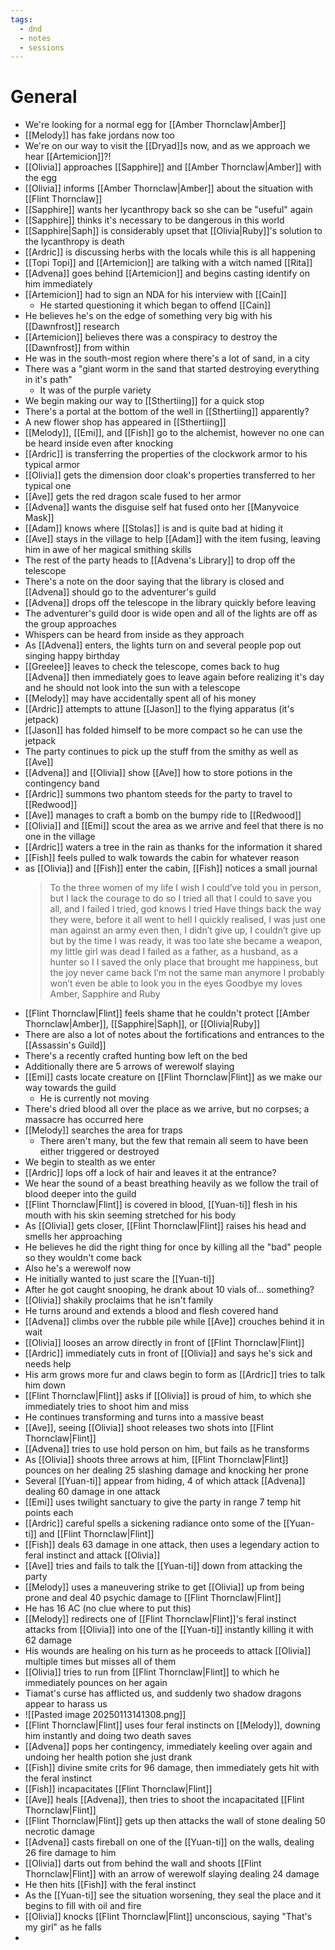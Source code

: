```yaml
---
tags:
  - dnd
  - notes
  - sessions
---
```

# General
- We're looking for a normal egg for [[Amber Thornclaw|Amber]]
- [[Melody]] has fake jordans now too
- We're on our way to visit the [[Dryad]]s now, and as we approach we hear [[Artemicion]]?!
- [[Olivia]] approaches [[Sapphire]] and [[Amber Thornclaw|Amber]] with the egg
- [[Olivia]] informs [[Amber Thornclaw|Amber]] about the situation with [[Flint Thornclaw]]
- [[Sapphire]] wants her lycanthropy back so she can be "useful" again
- [[Sapphire]] thinks it's necessary to be dangerous in this world
- [[Sapphire|Saph]] is considerably upset that [[Olivia|Ruby]]'s solution to the lycanthropy is death
- [[Ardric]] is discussing herbs with the locals while this is all happening
- [[Topi Topi]] and [[Artemicion]] are talking with a witch named [[Rita]]
- [[Advena]] goes behind [[Artemicion]] and begins casting identify on him immediately
- [[Artemicion]] had to sign an NDA for his interview with [[Cain]]
	- He started questioning it which began to offend [[Cain]]
- He believes he's on the edge of something very big with his [[Dawnfrost]] research
- [[Artemicion]] believes there was a conspiracy to destroy the [[Dawnfrost]] from within
- He was in the south-most region where there's a lot of sand, in a city
- There was a "giant worm in the sand that started destroying everything in it's path"
	- It was of the purple variety
- We begin making our way to [[Sthertiing]] for a quick stop
- There's a portal at the bottom of the well in [[Sthertiing]] apparently?
- A new flower shop has appeared in [[Sthertiing]]
- [[Melody]], [[Emi]], and [[Fish]] go to the alchemist, however no one can be heard inside even after knocking
- [[Ardric]] is transferring the properties of the clockwork armor to his typical armor
- [[Olivia]] gets the dimension door cloak's properties transferred to her typical one
- [[Ave]] gets the red dragon scale fused to her armor
- [[Advena]] wants the disguise self hat fused onto her [[Manyvoice Mask]]
- [[Adam]] knows where [[Stolas]] is and is quite bad at hiding it
- [[Ave]] stays in the village to help [[Adam]] with the item fusing, leaving him in awe of her magical smithing skills
- The rest of the party heads to [[Advena's Library]] to drop off the telescope
- There's a note on the door saying that the library is closed and [[Advena]] should go to the adventurer's guild
- [[Advena]] drops off the telescope in the library quickly before leaving
- The adventurer's guild door is wide open and all of the lights are off as the group approaches
- Whispers can be heard from inside as they approach
- As [[Advena]] enters, the lights turn on and several people pop out singing happy birthday
- [[Greelee]] leaves to check the telescope, comes back to hug [[Advena]] then immediately goes to leave again before realizing it's day and he should not look into the sun with a telescope
- [[Melody]] may have accidentally spent all of his money
- [[Ardric]] attempts to attune [[Jason]] to the flying apparatus (it's jetpack)
- [[Jason]] has folded himself to be more compact so he can use the jetpack
- The party continues to pick up the stuff from the smithy as well as [[Ave]]
- [[Advena]] and [[Olivia]] show [[Ave]] how to store potions in the contingency band
- [[Ardric]] summons two phantom steeds for the party to travel to [[Redwood]]
- [[Ave]] manages to craft a bomb on the bumpy ride to [[Redwood]]
- [[Olivia]] and [[Emi]] scout the area as we arrive and feel that there is no one in the village
- [[Ardric]] waters a tree in the rain as thanks for the information it shared
- [[Fish]] feels pulled to walk towards the cabin for whatever reason
- as [[Olivia]] and [[Fish]] enter the cabin, [[Fish]] notices a small journal
	> To the three women of my life I wish I could’ve told you in person, but I lack the courage to do so I tried all that I could to save you all, and I failed I tried, god knows I tried Have things back the way they were, before it all went to hell I quickly realised, I was just one man against an army even then, I didn’t give up, I couldn’t give up but by the time I was ready, it was too late she became a weapon, my little girl was dead I failed as a father, as a husband, as a hunter so I I saved the only place that brought me happiness, but the joy never came back I’m not the same man anymore I probably won’t even be able to look you in the eyes Goodbye my loves Amber, Sapphire and Ruby
- [[Flint Thornclaw|Flint]] feels shame that he couldn't protect [[Amber Thornclaw|Amber]], [[Sapphire|Saph]], or [[Olivia|Ruby]]
- There are also a lot of notes about the fortifications and entrances to the [[Assassin's Guild]]
- There's a recently crafted hunting bow left on the bed
- Additionally there are 5 arrows of werewolf slaying
- [[Emi]] casts locate creature on [[Flint Thornclaw|Flint]] as we make our way towards the guild
	- He is currently not moving
- There's dried blood all over the place as we arrive, but no corpses; a massacre has occurred here
- [[Melody]] searches the area for traps
	- There aren't many, but the few that remain all seem to have been either triggered or destroyed
- We begin to stealth as we enter
- [[Ardric]] lops off a lock of hair and leaves it at the entrance?
- We hear the sound of a beast breathing heavily as we follow the trail of blood deeper into the guild
- [[Flint Thornclaw|Flint]] is covered in blood, [[Yuan-ti]] flesh in his mouth with his skin seeming stretched for his body
- As [[Olivia]] gets closer, [[Flint Thornclaw|Flint]] raises his head and smells her approaching
- He believes he did the right thing for once by killing all the "bad" people so they wouldn't come back
- Also he's a werewolf now
- He initially wanted to just scare the [[Yuan-ti]]
- After he got caught snooping, he drank about 10 vials of... something?
- [[Olivia]] shakily proclaims that he isn't family
- He turns around and extends a blood and flesh covered hand
- [[Advena]] climbs over the rubble pile while [[Ave]] crouches behind it in wait
- [[Olivia]] looses an arrow directly in front of [[Flint Thornclaw|Flint]]
- [[Ardric]] immediately cuts in front of [[Olivia]] and says he's sick and needs help
- His arm grows more fur and claws begin to form as [[Ardric]] tries to talk him down
- [[Flint Thornclaw|Flint]] asks if [[Olivia]] is proud of him, to which she immediately tries to shoot him and miss
- He continues transforming and turns into a massive beast
- [[Ave]], seeing [[Olivia]] shoot releases two shots into [[Flint Thornclaw|Flint]]
- [[Advena]] tries to use hold person on him, but fails as he transforms
- As [[Olivia]] shoots three arrows at him, [[Flint Thornclaw|Flint]] pounces on her dealing 25 slashing damage and knocking her prone
- Several [[Yuan-ti]] appear from hiding, 4 of which attack [[Advena]] dealing 60 damage in one attack
- [[Emi]] uses twilight sanctuary to give the party in range 7 temp hit points each
- [[Ardric]] careful spells a sickening radiance onto some of the [[Yuan-ti]] and [[Flint Thornclaw|Flint]]
- [[Fish]] deals 63 damage in one attack, then uses a legendary action to feral instinct and attack [[Olivia]]
- [[Ave]] tries and fails to talk the [[Yuan-ti]] down from attacking the party
- [[Melody]] uses a maneuvering strike to get [[Olivia]] up from being prone and deal 40 psychic damage to [[Flint Thornclaw|Flint]]
- He has 16 AC (no clue where to put this)
- [[Melody]] redirects one of [[Flint Thornclaw|Flint]]'s feral instinct attacks from [[Olivia]] into one of the [[Yuan-ti]] instantly killing it with 62 damage
- His wounds are healing on his turn as he proceeds to attack [[Olivia]] multiple times but misses all of them
- [[Olivia]] tries to run from [[Flint Thornclaw|Flint]] to which he immediately pounces on her again
- Tiamat's curse has afflicted us, and suddenly two shadow dragons appear to harass us
- ![[Pasted image 20250113141308.png]]
- [[Flint Thornclaw|Flint]] uses four feral instincts on [[Melody]], downing him instantly and doing two death saves
- [[Advena]] pops her contingency, immediately keeling over again and undoing her health potion she just drank
- [[Fish]] divine smite crits for 96 damage, then immediately gets hit with the feral instinct
- [[Fish]] incapacitates [[Flint Thornclaw|Flint]]
- [[Ave]] heals [[Advena]], then tries to shoot the incapacitated [[Flint Thornclaw|Flint]]
- [[Flint Thornclaw|Flint]] gets up then attacks the wall of stone dealing 50 necrotic damage
- [[Advena]] casts fireball on one of the [[Yuan-ti]] on the walls, dealing 26 fire damage to him
- [[Olivia]] darts out from behind the wall and shoots [[Flint Thornclaw|Flint]] with an arrow of werewolf slaying dealing 24 damage
- He then hits [[Fish]] with the feral instinct
- As the [[Yuan-ti]] see the situation worsening, they seal the place and it begins to fill with oil and fire
- [[Olivia]] knocks [[Flint Thornclaw|Flint]] unconscious, saying "That's my girl" as he falls
- 